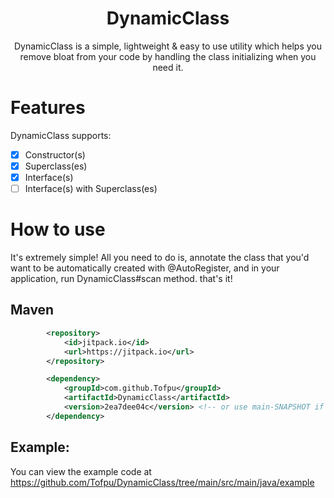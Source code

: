 <div align="center">
  <h1>DynamicClass</h1>
  <p>DynamicClass is a simple, lightweight & easy to use utility which helps you remove bloat from your code by handling the class initializing when you need it.</p>
</div>

# Features
DynamicClass supports:
- [x] Constructor(s) 
- [x] Superclass(es)
- [x] Interface(s)
- [ ] Interface(s) with Superclass(es) 

# How to use
It's extremely simple! All you need to do is, annotate the class that you'd want to be automatically created with @AutoRegister, 
and in your application, run DynamicClass#scan method. that's it!

## Maven
```xml
        <repository>
            <id>jitpack.io</id>
            <url>https://jitpack.io</url>
        </repository>

        <dependency>
            <groupId>com.github.Tofpu</groupId>
            <artifactId>DynamicClass</artifactId>
            <version>2ea7dee04c</version> <!-- or use main-SNAPSHOT if possible -->
        </dependency>
```

## Example:
You can view the example code at <https://github.com/Tofpu/DynamicClass/tree/main/src/main/java/example>
